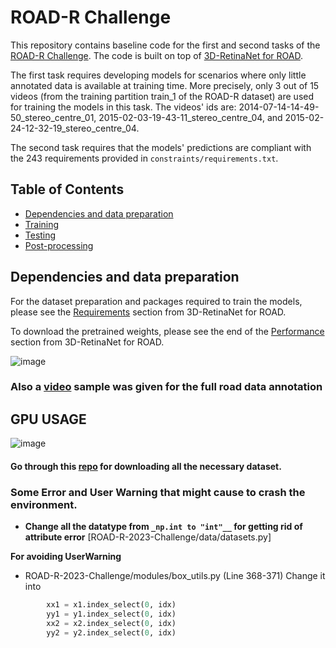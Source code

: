 # ROAD-R Challenge 
This repository contains baseline code for the first and second tasks of the [ROAD-R Challenge](https://sites.google.com/view/road-r/).
The code is built on top of [3D-RetinaNet for ROAD](https://github.com/gurkirt/road-dataset).

The first task requires developing models for scenarios where only little annotated data is available at training time. 
More precisely, only 3 out of 15 videos (from the training partition train_1 of the ROAD-R dataset) are used for training the models in this task.
The videos' ids are: 2014-07-14-14-49-50_stereo_centre_01, 2015-02-03-19-43-11_stereo_centre_04, and 2015-02-24-12-32-19_stereo_centre_04.

The second task requires that the models' predictions are compliant with the 243 requirements provided in `constraints/requirements.txt`.

## Table of Contents
- <a href='#dep'>Dependencies and data preparation</a>
- <a href='#training'>Training</a>
- <a href='#testing'>Testing</a>
- <a href='#prostprocessing'>Post-processing</a>



## Dependencies and data preparation
For the dataset preparation and packages required to train the models, please see the [Requirements](https://github.com/gurkirt/3D-RetinaNet#requirements) section from 3D-RetinaNet for ROAD.  

To download the pretrained weights, please see the end of the [Performance](https://github.com/gurkirt/3D-RetinaNet#performance) section from 3D-RetinaNet for ROAD.  

![image](https://github.com/RadeenXALNW/ROAD_R_NeurIPS_Challenge/assets/66905164/d04a55ff-9fb7-4b6a-b307-a1d9d3c1867c) 

### Also a [video](https://www.youtube.com/watch?v=5rWeFtprJuQ) sample was given for the full road data annotation




## GPU USAGE 
![image](https://github.com/RadeenXALNW/ROAD_R_NeurIPS_Challenge/assets/66905164/03f9c9bf-6621-4085-81b6-4094943a1447)



#### Go through this [repo](https://github.com/gurkirt/road-dataset) for downloading all the necessary dataset.



### Some Error and User Warning that might cause to crash the environment.
- **Change all the datatype from ``` _np.int to "int"__ ``` for getting rid of attribute error** [ROAD-R-2023-Challenge/data/datasets.py]


**For avoiding UserWarning**

- ROAD-R-2023-Challenge/modules/box_utils.py (Line 368-371) Change it into
```python
        xx1 = x1.index_select(0, idx)
        yy1 = y1.index_select(0, idx)
        xx2 = x2.index_select(0, idx)
        yy2 = y2.index_select(0, idx)
